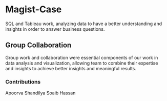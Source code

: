 # Magist-Case
SQL and Tableau work, analyzing data to have a better understanding and insights in order to answer business questions.

## Group Collaboration
Group work and collaboration were essential components of our work in data analysis and visualization, allowing team to combine their expertise and insights to achieve better insights and meaningful results.

### Contributions
Apoorva Shandilya
Soaib Hassan

